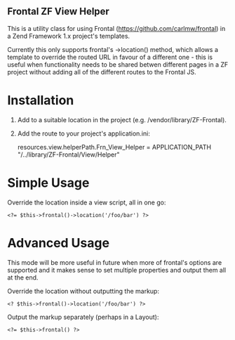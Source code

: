 Frontal ZF View Helper
----------------------

This is a utility class for using Frontal (https://github.com/carlmw/frontal) in a Zend Framework 1.x project's templates.

Currently this only supports frontal's ->location() method, which allows a template to override the routed URL in favour of a different one - this is useful when functionality needs to be shared betwen different pages in a ZF project without adding all of the different routes to the Frontal JS.

Installation
============

1. Add to a suitable location in the project (e.g. /vendor/library/ZF-Frontal).
2. Add the route to your project's application.ini:

    resources.view.helperPath.Frn_View_Helper = APPLICATION_PATH "/../library/ZF-Frontal/View/Helper"

Simple Usage
============

Override the location inside a view script, all in one go:

    <?= $this->frontal()->location('/foo/bar') ?>

Advanced Usage
==============

This mode will be more useful in future when more of frontal's options are supported and it makes sense to set multiple properties and output them all at the end.

Override the location without outputting the markup:

    <? $this->frontal()->location('/foo/bar') ?>

Output the markup separately (perhaps in a Layout):

    <?= $this->frontal() ?>

